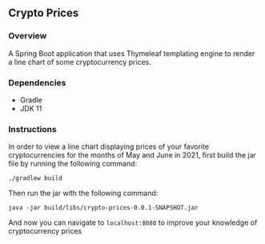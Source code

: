 ## Crypto Prices

### Overview

A Spring Boot application that uses Thymeleaf templating engine to render a line chart of some cryptocurrency prices.

### Dependencies
- Gradle
- JDK 11

### Instructions

In order to view a line chart displaying prices of your favorite cryptocurrencies for the months of May and June in 2021,
first build the jar file by running the following command:

`./gradlew build`

Then run the jar with the following command:

`java -jar build/libs/crypto-prices-0.0.1-SNAPSHOT.jar`

And now you can navigate to `localhost:8080` to improve your knowledge of cryptocurrency prices